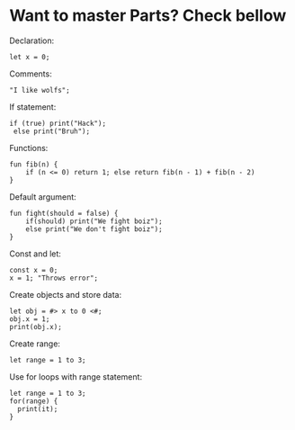# Want to master Parts? Check bellow

Declaration:

```
let x = 0;
```

Comments:

```
"I like wolfs";
```

If statement:

```
if (true) print("Hack");
 else print("Bruh");
```

Functions:

```
fun fib(n) {
    if (n <= 0) return 1; else return fib(n - 1) + fib(n - 2) 
}
```

Default argument:

```
fun fight(should = false) {
    if(should) print("We fight boiz");
    else print("We don't fight boiz");
}
```

Const and let:

```
const x = 0;
x = 1; "Throws error";
```

Create objects and store data:

```
let obj = #> x to 0 <#;
obj.x = 1;
print(obj.x);
```

Create range:
```
let range = 1 to 3;
```

Use for loops with range statement:
```
let range = 1 to 3;
for(range) {
  print(it);
}
```

